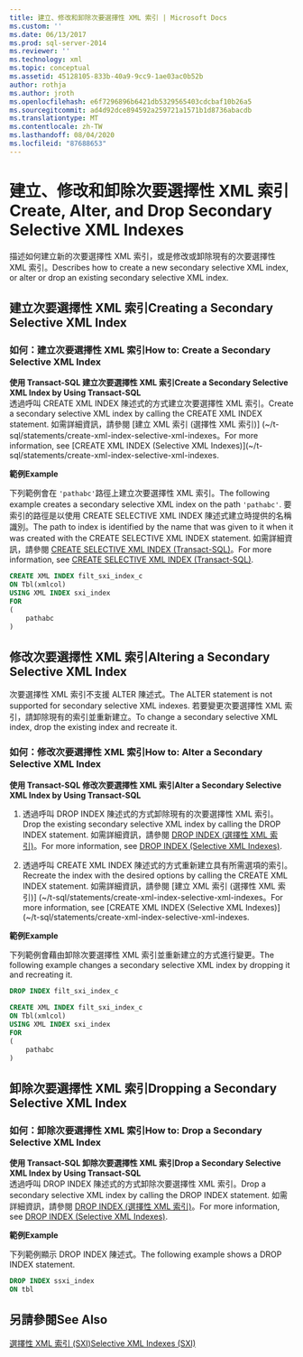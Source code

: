 ```yaml
---
title: 建立、修改和卸除次要選擇性 XML 索引 | Microsoft Docs
ms.custom: ''
ms.date: 06/13/2017
ms.prod: sql-server-2014
ms.reviewer: ''
ms.technology: xml
ms.topic: conceptual
ms.assetid: 45128105-833b-40a9-9cc9-1ae03ac0b52b
author: rothja
ms.author: jroth
ms.openlocfilehash: e6f7296896b6421db5329565403cdcbaf10b26a5
ms.sourcegitcommit: ad4d92dce894592a259721a1571b1d8736abacdb
ms.translationtype: MT
ms.contentlocale: zh-TW
ms.lasthandoff: 08/04/2020
ms.locfileid: "87688653"
---
```

# <a name="create-alter-and-drop-secondary-selective-xml-indexes"></a><span data-ttu-id="7bad4-102">建立、修改和卸除次要選擇性 XML 索引</span><span class="sxs-lookup"><span data-stu-id="7bad4-102">Create, Alter, and Drop Secondary Selective XML Indexes</span></span>
  <span data-ttu-id="7bad4-103">描述如何建立新的次要選擇性 XML 索引，或是修改或卸除現有的次要選擇性 XML 索引。</span><span class="sxs-lookup"><span data-stu-id="7bad4-103">Describes how to create a new secondary selective XML index, or alter or drop an existing secondary selective XML index.</span></span>  
  
##  <a name="creating-a-secondary-selective-xml-index"></a><a name="create"></a> <span data-ttu-id="7bad4-104">建立次要選擇性 XML 索引</span><span class="sxs-lookup"><span data-stu-id="7bad4-104">Creating a Secondary Selective XML Index</span></span>  
  
### <a name="how-to-create-a-secondary-selective-xml-index"></a><span data-ttu-id="7bad4-105">如何：建立次要選擇性 XML 索引</span><span class="sxs-lookup"><span data-stu-id="7bad4-105">How to: Create a Secondary Selective XML Index</span></span>  
 <span data-ttu-id="7bad4-106">**使用 Transact-SQL 建立次要選擇性 XML 索引**</span><span class="sxs-lookup"><span data-stu-id="7bad4-106">**Create a Secondary Selective XML Index by Using Transact-SQL**</span></span>  
 <span data-ttu-id="7bad4-107">透過呼叫 CREATE XML INDEX 陳述式的方式建立次要選擇性 XML 索引。</span><span class="sxs-lookup"><span data-stu-id="7bad4-107">Create a secondary selective XML index by calling the CREATE XML INDEX statement.</span></span> <span data-ttu-id="7bad4-108">如需詳細資訊，請參閱 [建立 XML 索引 &#40;選擇性 XML 索引&#41;] (~/t-sql/statements/create-xml-index-selective-xml-indexes。</span><span class="sxs-lookup"><span data-stu-id="7bad4-108">For more information, see [CREATE XML INDEX &#40;Selective XML Indexes&#41;](~/t-sql/statements/create-xml-index-selective-xml-indexes.</span></span>  
  
 <span data-ttu-id="7bad4-109">**範例**</span><span class="sxs-lookup"><span data-stu-id="7bad4-109">**Example**</span></span>  
  
 <span data-ttu-id="7bad4-110">下列範例會在 `'pathabc'`路徑上建立次要選擇性 XML 索引。</span><span class="sxs-lookup"><span data-stu-id="7bad4-110">The following example creates a secondary selective XML index on the path `'pathabc'`.</span></span> <span data-ttu-id="7bad4-111">要索引的路徑是以使用 CREATE SELECTIVE XML INDEX 陳述式建立時提供的名稱識別。</span><span class="sxs-lookup"><span data-stu-id="7bad4-111">The path to index is identified by the name that was given to it when it was created with the CREATE SELECTIVE XML INDEX statement.</span></span> <span data-ttu-id="7bad4-112">如需詳細資訊，請參閱 [CREATE SELECTIVE XML INDEX &#40;Transact-SQL&#41;](/sql/t-sql/statements/create-selective-xml-index-transact-sql)。</span><span class="sxs-lookup"><span data-stu-id="7bad4-112">For more information, see [CREATE SELECTIVE XML INDEX &#40;Transact-SQL&#41;](/sql/t-sql/statements/create-selective-xml-index-transact-sql).</span></span>  
  
```sql  
CREATE XML INDEX filt_sxi_index_c  
ON Tbl(xmlcol)  
USING XML INDEX sxi_index  
FOR  
(  
    pathabc  
)  
```  
  
  
##  <a name="altering-a-secondary-selective-xml-index"></a><a name="alter"></a> <span data-ttu-id="7bad4-113">修改次要選擇性 XML 索引</span><span class="sxs-lookup"><span data-stu-id="7bad4-113">Altering a Secondary Selective XML Index</span></span>  
 <span data-ttu-id="7bad4-114">次要選擇性 XML 索引不支援 ALTER 陳述式。</span><span class="sxs-lookup"><span data-stu-id="7bad4-114">The ALTER statement is not supported for secondary selective XML indexes.</span></span> <span data-ttu-id="7bad4-115">若要變更次要選擇性 XML 索引，請卸除現有的索引並重新建立。</span><span class="sxs-lookup"><span data-stu-id="7bad4-115">To change a secondary selective XML index, drop the existing index and recreate it.</span></span>  
  
### <a name="how-to-alter-a-secondary-selective-xml-index"></a><span data-ttu-id="7bad4-116">如何：修改次要選擇性 XML 索引</span><span class="sxs-lookup"><span data-stu-id="7bad4-116">How to: Alter a Secondary Selective XML Index</span></span>  
 <span data-ttu-id="7bad4-117">**使用 Transact-SQL 修改次要選擇性 XML 索引**</span><span class="sxs-lookup"><span data-stu-id="7bad4-117">**Alter a Secondary Selective XML Index by Using Transact-SQL**</span></span>  
 1.  <span data-ttu-id="7bad4-118">透過呼叫 DROP INDEX 陳述式的方式卸除現有的次要選擇性 XML 索引。</span><span class="sxs-lookup"><span data-stu-id="7bad4-118">Drop the existing secondary selective XML index by calling the DROP INDEX statement.</span></span> <span data-ttu-id="7bad4-119">如需詳細資訊，請參閱 [DROP INDEX &#40;選擇性 XML 索引&#41;](../indexes/indexes.md)。</span><span class="sxs-lookup"><span data-stu-id="7bad4-119">For more information, see [DROP INDEX &#40;Selective XML Indexes&#41;](../indexes/indexes.md).</span></span>  
  
2.  <span data-ttu-id="7bad4-120">透過呼叫 CREATE XML INDEX 陳述式的方式重新建立具有所需選項的索引。</span><span class="sxs-lookup"><span data-stu-id="7bad4-120">Recreate the index with the desired options by calling the CREATE XML INDEX statement.</span></span> <span data-ttu-id="7bad4-121">如需詳細資訊，請參閱 [建立 XML 索引 &#40;選擇性 XML 索引&#41;] (~/t-sql/statements/create-xml-index-selective-xml-indexes。</span><span class="sxs-lookup"><span data-stu-id="7bad4-121">For more information, see [CREATE XML INDEX &#40;Selective XML Indexes&#41;](~/t-sql/statements/create-xml-index-selective-xml-indexes.</span></span>  
  
 <span data-ttu-id="7bad4-122">**範例**</span><span class="sxs-lookup"><span data-stu-id="7bad4-122">**Example**</span></span>  
  
 <span data-ttu-id="7bad4-123">下列範例會藉由卸除次要選擇性 XML 索引並重新建立的方式進行變更。</span><span class="sxs-lookup"><span data-stu-id="7bad4-123">The following example changes a secondary selective XML index by dropping it and recreating it.</span></span>  
  
```sql  
DROP INDEX filt_sxi_index_c  
  
CREATE XML INDEX filt_sxi_index_c  
ON Tbl(xmlcol)  
USING XML INDEX sxi_index  
FOR  
(  
    pathabc  
)  
```  
  
  
##  <a name="dropping-a-secondary-selective-xml-index"></a><a name="drop"></a> <span data-ttu-id="7bad4-124">卸除次要選擇性 XML 索引</span><span class="sxs-lookup"><span data-stu-id="7bad4-124">Dropping a Secondary Selective XML Index</span></span>  
  
### <a name="how-to-drop-a-secondary-selective-xml-index"></a><span data-ttu-id="7bad4-125">如何：卸除次要選擇性 XML 索引</span><span class="sxs-lookup"><span data-stu-id="7bad4-125">How to: Drop a Secondary Selective XML Index</span></span>  
 <span data-ttu-id="7bad4-126">**使用 Transact-SQL 卸除次要選擇性 XML 索引**</span><span class="sxs-lookup"><span data-stu-id="7bad4-126">**Drop a Secondary Selective XML Index by Using Transact-SQL**</span></span>  
 <span data-ttu-id="7bad4-127">透過呼叫 DROP INDEX 陳述式的方式卸除次要選擇性 XML 索引。</span><span class="sxs-lookup"><span data-stu-id="7bad4-127">Drop a secondary selective XML index by calling the DROP INDEX statement.</span></span> <span data-ttu-id="7bad4-128">如需詳細資訊，請參閱 [DROP INDEX &#40;選擇性 XML 索引&#41;](../indexes/indexes.md)。</span><span class="sxs-lookup"><span data-stu-id="7bad4-128">For more information, see [DROP INDEX &#40;Selective XML Indexes&#41;](../indexes/indexes.md).</span></span>  
  
 <span data-ttu-id="7bad4-129">**範例**</span><span class="sxs-lookup"><span data-stu-id="7bad4-129">**Example**</span></span>  
  
 <span data-ttu-id="7bad4-130">下列範例顯示 DROP INDEX 陳述式。</span><span class="sxs-lookup"><span data-stu-id="7bad4-130">The following example shows a DROP INDEX statement.</span></span>  
  
```sql  
DROP INDEX ssxi_index  
ON tbl  
```  
  
  
## <a name="see-also"></a><span data-ttu-id="7bad4-131">另請參閱</span><span class="sxs-lookup"><span data-stu-id="7bad4-131">See Also</span></span>  
 [<span data-ttu-id="7bad4-132">選擇性 XML 索引 &#40;SXI&#41;</span><span class="sxs-lookup"><span data-stu-id="7bad4-132">Selective XML Indexes &#40;SXI&#41;</span></span>](selective-xml-indexes-sxi.md)  
  
  
